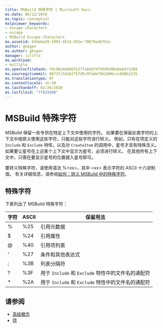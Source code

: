 ```yaml
---
title: MSBuild 特殊字符 | Microsoft Docs
ms.date: 06/12/2019
ms.topic: conceptual
helpviewer_keywords:
- escape characters
- escape
- MSBuild Escape Characters
ms.assetid: 545e6a59-1093-4514-935e-78679a46fb3c
author: ghogen
ms.author: ghogen
manager: jillfra
ms.workload:
- multiple
ms.openlocfilehash: fdc9024db06fe27fab5dfdf9589300a6eb671368
ms.sourcegitcommit: 96737c54162f5fd5c97adef9b2d86ccc660b2135
ms.translationtype: HT
ms.contentlocale: zh-CN
ms.lasthandoff: 02/26/2020
ms.locfileid: "77633208"
---
```

# <a name="msbuild-special-characters"></a>MSBuild 特殊字符

MSBuild 保留一些专供在特定上下文中使用的字符。 如果要在保留此类字符的上下文中按原义使用这些字符，只能对这些字符进行转义。 例如，只有在项定义的 `Include` 和 `Exclude` 特性，以及对 `CreateItem` 的调用中，星号才具有特殊含义。 如果要让星号在上述某个上下文中显示为星号，必须进行转义。 在其他所有上下文中，只需在要显示星号的位置键入星号即可。

 要转义特殊字符，请使用语法 %\<xx>，其中 \<xx> 表示字符的 ASCII 十六进制值。 有关详细信息，请参阅[如何：转义 MSBuild 中的特殊字符](../msbuild/how-to-escape-special-characters-in-msbuild.md)。

## <a name="special-characters"></a>特殊字符

 下表列出了 MSBuild 特殊字符：

|字符 |ASCII |**保留用法**|
|-------------------|---------------|------------------------|
|%|%25|引用元数据|
|$|%24|引用属性|
|@|%40|引用项列表|
|'|%27|条件和其他表达式|
|;|%3B|列表分隔符|
|?|%3F|用于 `Include` 和 `Exclude` 特性中的文件名的通配符|
|*|%2A|用于 `Include` 和 `Exclude` 特性中的文件名的通配符|

## <a name="see-also"></a>请参阅

- [高级概念](../msbuild/msbuild-advanced-concepts.md)
- [项](../msbuild/msbuild-items.md)
